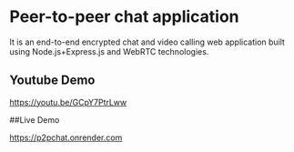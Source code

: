 
# Peer-to-peer chat application

It is an end-to-end encrypted chat and video calling web 
application built using Node.js+Express.js and WebRTC 
technologies.



## Youtube Demo

https://youtu.be/GCpY7PtrLww

##Live Demo

https://p2pchat.onrender.com


